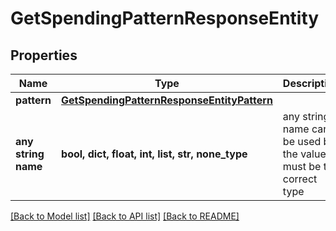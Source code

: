 # GetSpendingPatternResponseEntity


## Properties
Name | Type | Description | Notes
------------ | ------------- | ------------- | -------------
**pattern** | [**GetSpendingPatternResponseEntityPattern**](GetSpendingPatternResponseEntityPattern.md) |  | [optional] 
**any string name** | **bool, dict, float, int, list, str, none_type** | any string name can be used but the value must be the correct type | [optional]

[[Back to Model list]](../README.md#documentation-for-models) [[Back to API list]](../README.md#documentation-for-api-endpoints) [[Back to README]](../README.md)


